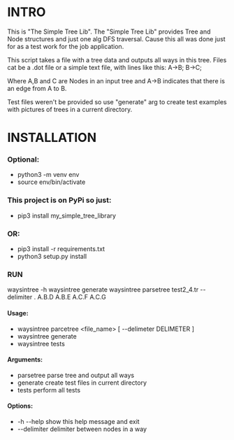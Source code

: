 # INTRO
This is "The Simple Tree Lib".
The "Simple Tree Lib" provides Tree and Node structures and just one alg
DFS traversal.
Cause this all was done just for as a test work for the job application.

This script takes a file with a tree data and outputs all ways in this tree.
Files cat be a .dot file or a simple text file, with lines like this:
A->B;
B->C;

Where A,B and C are Nodes in an input tree and A->B indicates that
there is an edge from A to B.

Test files weren't be provided so use "generate" arg to create test examples
with pictures of trees in a current directory.

# INSTALLATION

### Optional:
* python3 -m venv env
* source env/bin/activate

### This project is on PyPi so just:
* pip3 install my_simple_tree_library

### OR:
* pip3 install -r requirements.txt
* python3 setup.py install

### RUN
waysintree -h
waysintree generate
waysintree parsetree test2_4.tr --delimiter .
A.B.D
A.B.E
A.C.F
A.C.G

#### Usage:
* waysintree parcetree <file_name> [ --delimeter DELIMETER ]
* waysintree generate
* waysintree tests

#### Arguments:
* parsetree  parse tree and output all ways
* generate create test files in current directory
* tests perform all tests

#### Options:
* -h --help     show this help message and exit
* --delimiter   delimiter between nodes in a way
